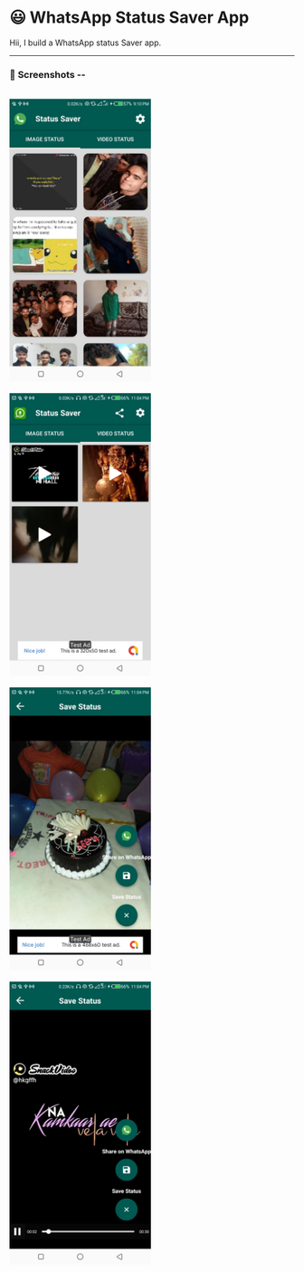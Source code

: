 <h1>😃 WhatsApp Status Saver App</h1>

<p>Hii, I build a WhatsApp status Saver app. </p>

<hr>


<h3>📱 <b>Screenshots</b> --</h3>
<br>

<img src="https://github.com/KingSujeet/Whatsapp_Status_Saver/blob/master/screenshots/WhatsApp%20Image%202020-11-17%20at%2011.59.38%20PM%20(3).jpeg" width="250">
<br><br>



<img src="https://github.com/KingSujeet/Whatsapp_Status_Saver/blob/master/screenshots/WhatsApp%20Image%202020-11-17%20at%2011.59.38%20PM%20(4).jpeg" width="250">
<br><br>



<img src="https://github.com/KingSujeet/Whatsapp_Status_Saver/blob/master/screenshots/WhatsApp%20Image%202020-11-17%20at%2011.59.38%20PM%20(5).jpeg" width="250">
<br><br>



<img src="https://github.com/KingSujeet/Whatsapp_Status_Saver/blob/master/screenshots/WhatsApp%20Image%202020-11-17%20at%2011.59.38%20PM%20(6).jpeg" width="250">
<br><br>







